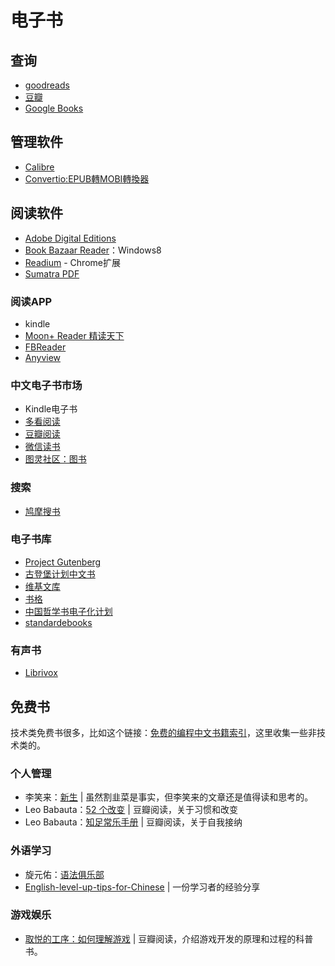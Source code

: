 # 电子书

## 查询

- [goodreads](https://www.goodreads.com/)
- [豆瓣](https://www.douban.com/)
- [Google Books](https://books.google.com/)

## 管理软件

- [Calibre](http://calibre-ebook.com/)
- [Convertio:EPUB轉MOBI轉換器](https://convertio.co/zh/epub-mobi/)

## 阅读软件

- [Adobe Digital Editions](http://www.adobe.com/solutions/ebook/digital-editions.html)
- [Book Bazaar Reader](http://refrelent.com/)：Windows8
- [Readium](https://chrome.google.com/webstore/detail/readium/fepbnnnkkadjhjahcafoaglimekefifl) - Chrome扩展
- [Sumatra PDF](http://www.sumatrapdfreader.org/free-pdf-reader.html)

### 阅读APP

- kindle
- [Moon+ Reader 精读天下](https://www.moondownload.com/)
- [FBReader](https://fbreader.org/)
- [Anyview](http://anyview.net/)

### 中文电子书市场

- Kindle电子书
- [多看阅读](http://www.duokan.com/)
- [豆瓣阅读](https://read.douban.com/)
- [微信读书](http://weread.qq.com/)
- [图灵社区：图书](http://www.ituring.com.cn/book/)

### 搜索

- [鸠摩搜书](http://www.jiumodiary.com/)

### 电子书库

- [Project Gutenberg](http://www.gutenberg.org/)
- [古登堡计划中文书](https://www.gutenberg.org/browse/languages/zh)
- [维基文库](https://zh.wikisource.org/wiki/Wikisource:%E9%A6%96%E9%A1%B5)
- [书格](https://shuge.org/)
- [中国哲学书电子化计划](http://ctext.org/zhs)
- [standardebooks](https://standardebooks.org/)

### 有声书

- [Librivox](https://librivox.org/)




## 免费书

技术类免费书很多，比如这个链接：[免费的编程中文书籍索引](https://github.com/justjavac/free-programming-books-zh_CN)，这里收集一些非技术类的。

### 个人管理

- 李笑来：[新生](https://b.xinshengdaxue.com/) | 虽然割韭菜是事实，但李笑来的文章还是值得读和思考的。
- Leo Babauta：[52 个改变](https://read.douban.com/ebook/18145928/) | 豆瓣阅读，关于习惯和改变
- Leo Babauta：[知足常乐手册](https://read.douban.com/ebook/25002332/) | 豆瓣阅读，关于自我接纳

### 外语学习

- 旋元佑：[语法俱乐部](https://zhusandiao.gitbooks.io/grammar-club/content/)
- [English-level-up-tips-for-Chinese](https://byoungd.gitbook.io/english-level-up-tips/) | 一份学习者的经验分享

### 游戏娱乐

- [取悦的工序：如何理解游戏](https://read.douban.com/ebook/4972883/) | 豆瓣阅读，介绍游戏开发的原理和过程的科普书。


